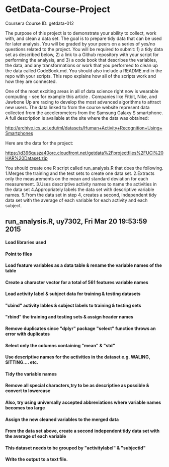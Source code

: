 # GetData-Course-Project
Coursera Course ID: getdata-012

The purpose of this project is to demonstrate your ability to collect, work with, and clean a data set. The goal is to prepare tidy data that can be used for later analysis. You will be graded by your peers on a series of yes/no questions related to the project. You will be required to submit: 1) a tidy data set as described below, 2) a link to a Github repository with your script for performing the analysis, and 3) a code book that describes the variables, the data, and any transformations or work that you performed to clean up the data called CodeBook.md. You should also include a README.md in the repo with your scripts. This repo explains how all of the scripts work and how they are connected.  

One of the most exciting areas in all of data science right now is wearable computing - see for example  this article . Companies like Fitbit, Nike, and Jawbone Up are racing to develop the most advanced algorithms to attract new users. The data linked to from the course website represent data collected from the accelerometers from the Samsung Galaxy S smartphone. A full description is available at the site where the data was obtained: 

http://archive.ics.uci.edu/ml/datasets/Human+Activity+Recognition+Using+Smartphones 

Here are the data for the project: 

https://d396qusza40orc.cloudfront.net/getdata%2Fprojectfiles%2FUCI%20HAR%20Dataset.zip 

 You should create one R script called run_analysis.R that does the following. 
1.Merges the training and the test sets to create one data set.
2.Extracts only the measurements on the mean and standard deviation for each measurement. 
3.Uses descriptive activity names to name the activities in the data set
4.Appropriately labels the data set with descriptive variable names. 
5.From the data set in step 4, creates a second, independent tidy data set with the average of each variable for each activity and each subject.

## run_analysis.R, uy7302, Fri Mar 20 19:53:59 2015
#### Load libraries used
#### Point to files
#### Load feature variables as a data table & rename the variable names of the table
#### Create a character vector for a total of 561 features variable names
#### Load activity label & subject data for training & testing datasets
#### "cbind" activity lables & subject labels to training & testing sets
#### "rbind" the training and testing sets & assign header names
#### Remove duplicates since "dplyr" package "select" function throws an error with duplicates
#### Select only the columns containing "mean" & "std"
#### Use descriptive names for the activities in the dataset e.g. WALING, SITTING.... etc.
#### Tidy the variable names
#### Remove all special characters,try to be as descriptive as possible & convert to lowercase
#### Also, try using universally accepted abbreviations where variable names becomes too large
#### Assign the new cleaned variables to the merged data
#### From the data set above, create a second independent tidy data set with the average of each variable
#### This dataset needs to be grouped by "activitylabel" & "subjectid"
#### Write the output to a text file.

